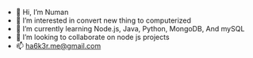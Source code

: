 - 👋 Hi, I’m Numan
- 👀 I’m interested in convert new thing to computerized
- 🌱 I’m currently learning Node.js, Java, Python, MongoDB, And mySQL
- 💞️ I’m looking to collaborate on node js projects 
- 📫 ha6k3r.me@gmail.com
<!---
FiNuman/FiNuman is a ✨ special ✨ repository because its `README.md` (this file) appears on your GitHub profile.
You can click the Preview link to take a look at your changes.
--->
